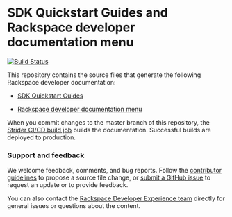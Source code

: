 # SDK Quickstart Guides and Rackspace developer documentation menu

[![Build Status](https://build.developer.rackspace.com/rackerlabs/docs-quickstart/badge?branch=master)](https://build.developer.rackspace.com/rackerlabs/docs-quickstart/)

This repository contains the source files that generate the following
Rackspace developer documentation:

* [SDK Quickstart Guides](https://developer.rackspace.com/docs/#sdks)

* [Rackspace developer documentation menu](https://developer.rackspace.com/docs/)


When you commit changes to the master branch of this repository, the
[Strider CI/CD build job](https://build.developer.rackspace.com/rackerlabs/docs-cloud-load-balancers/)
builds the documentation. Successful builds are deployed to production.

### Support and feedback

We welcome feedback, comments, and bug reports. Follow the
[contributor guidelines](CONTRIBUTING.md)
to propose a source file change, or [submit a GitHub issue](https://github.com/rackerlabs/docs-quickstart/issues/new)
to request an update or to provide feedback.

You can also contact the [Rackspace Developer Experience team](mailto:developerexperience@rackspace.com:) directly for general issues
or questions about the content.
